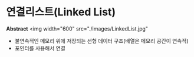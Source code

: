 # 연결리스트(Linked List)
**Abstract**
  <img width="600" src="./images/LinkedList.jpg"
  - 불연속적인 메모리 위에 저장되는 선형 데이터 구조(배열은 메모리 공간이 연속적)
  - 포인터를 사용해서 연결
       
      
